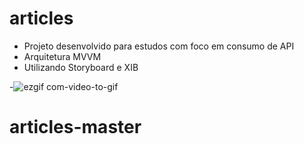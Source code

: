 # articles
- Projeto desenvolvido para estudos com foco em consumo de API
- Arquitetura MVVM
- Utilizando Storyboard e XIB





-![ezgif com-video-to-gif](https://user-images.githubusercontent.com/122054408/234530069-368ef30e-09df-4148-bf8c-e2a43826eff8.gif)
# articles-master
